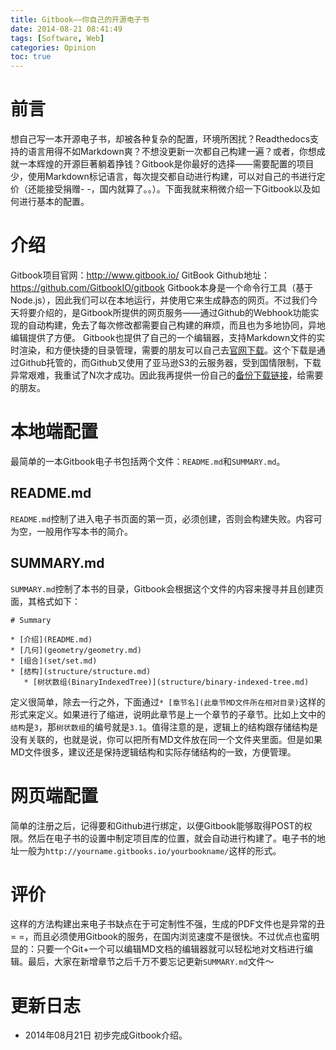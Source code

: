 ```yaml
---
title: Gitbook——你自己的开源电子书
date: 2014-08-21 08:41:49
tags: [Software, Web]
categories: Opinion
toc: true
---
```

# 前言
想自己写一本开源电子书，却被各种复杂的配置，环境所困扰？Readthedocs支持的语言用得不如Markdown爽？不想没更新一次都自己构建一遍？或者，你想成就一本辉煌的开源巨著躺着挣钱？Gitbook是你最好的选择——需要配置的项目少，使用Markdown标记语言，每次提交都自动进行构建，可以对自己的书进行定价（还能接受捐赠- -，国内就算了。。）。下面我就来稍微介绍一下Gitbook以及如何进行基本的配置。

<!-- more -->

# 介绍
Gitbook项目官网：<http://www.gitbook.io/>
GitBook Github地址：<https://github.com/GitbookIO/gitbook>
Gitbook本身是一个命令行工具（基于Node.js），因此我们可以在本地运行，并使用它来生成静态的网页。不过我们今天将要介绍的，是Gitbook所提供的网页服务——通过Github的Webhook功能实现的自动构建，免去了每次修改都需要自己构建的麻烦，而且也为多地协同，异地编辑提供了方便。
Gitbook也提供了自己的一个编辑器，支持Markdown文件的实时渲染，和方便快捷的目录管理，需要的朋友可以自己去[官网下载](https://www.gitbook.io/editor/download)。这个下载是通过Github托管的，而Github又使用了亚马逊S3的云服务器，受到国情限制，下载异常艰难，我重试了N次才成功。因此我再提供一份自己的[备份下载链接](http://www.400gb.com/file/71518805)，给需要的朋友。

# 本地端配置
最简单的一本Gitbook电子书包括两个文件：`README.md`和`SUMMARY.md`。
## README.md
`README.md`控制了进入电子书页面的第一页，必须创建，否则会构建失败。内容可为空，一般用作写本书的简介。
## SUMMARY.md
`SUMMARY.md`控制了本书的目录，Gitbook会根据这个文件的内容来搜寻并且创建页面，其格式如下：

```
# Summary

* [介绍](README.md)
* [几何](geometry/geometry.md)
* [组合](set/set.md)
* [结构](structure/structure.md)
   * [树状数组(BinaryIndexedTree)](structure/binary-indexed-tree.md)

```
定义很简单，除去一行之外，下面通过`* [章节名](此章节MD文件所在相对目录)`这样的形式来定义。如果进行了缩进，说明此章节是上一个章节的子章节。比如上文中的`结构`是`3`，那`树状数组`的编号就是`3.1`。值得注意的是，逻辑上的结构跟存储结构是没有关联的，也就是说，你可以把所有MD文件放在同一个文件夹里面。但是如果MD文件很多，建议还是保持逻辑结构和实际存储结构的一致，方便管理。

# 网页端配置
简单的注册之后，记得要和Github进行绑定，以便Gitbook能够取得POST的权限。然后在电子书的设置中制定项目库的位置，就会自动进行构建了。电子书的地址一般为`http://yourname.gitbooks.io/yourbookname/`这样的形式。

# 评价
这样的方法构建出来电子书缺点在于可定制性不强，生成的PDF文件也是异常的丑= =，而且必须使用Gitbook的服务，在国内浏览速度不是很快。不过优点也蛮明显的：只要一个Git+一个可以编辑MD文档的编辑器就可以轻松地对文档进行编辑。最后，大家在新增章节之后千万不要忘记更新`SUMMARY.md`文件～

# 更新日志
- 2014年08月21日 初步完成Gitbook介绍。